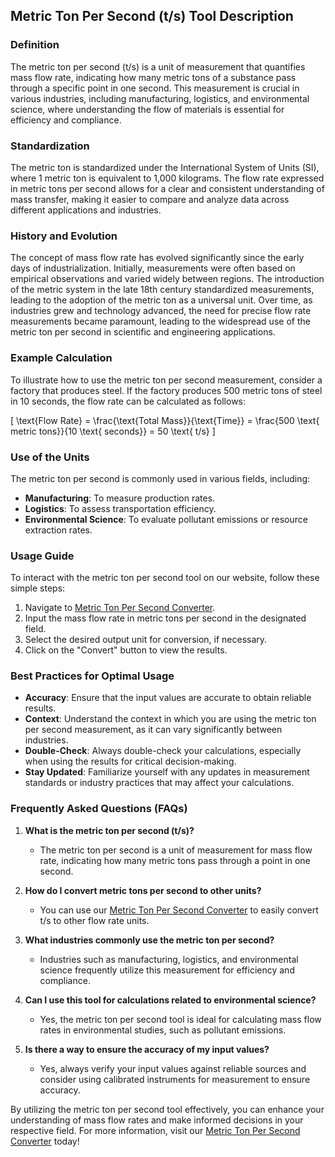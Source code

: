 ## Metric Ton Per Second (t/s) Tool Description

### Definition
The metric ton per second (t/s) is a unit of measurement that quantifies mass flow rate, indicating how many metric tons of a substance pass through a specific point in one second. This measurement is crucial in various industries, including manufacturing, logistics, and environmental science, where understanding the flow of materials is essential for efficiency and compliance.

### Standardization
The metric ton is standardized under the International System of Units (SI), where 1 metric ton is equivalent to 1,000 kilograms. The flow rate expressed in metric tons per second allows for a clear and consistent understanding of mass transfer, making it easier to compare and analyze data across different applications and industries.

### History and Evolution
The concept of mass flow rate has evolved significantly since the early days of industrialization. Initially, measurements were often based on empirical observations and varied widely between regions. The introduction of the metric system in the late 18th century standardized measurements, leading to the adoption of the metric ton as a universal unit. Over time, as industries grew and technology advanced, the need for precise flow rate measurements became paramount, leading to the widespread use of the metric ton per second in scientific and engineering applications.

### Example Calculation
To illustrate how to use the metric ton per second measurement, consider a factory that produces steel. If the factory produces 500 metric tons of steel in 10 seconds, the flow rate can be calculated as follows:

\[ 
\text{Flow Rate} = \frac{\text{Total Mass}}{\text{Time}} = \frac{500 \text{ metric tons}}{10 \text{ seconds}} = 50 \text{ t/s} 
\]

### Use of the Units
The metric ton per second is commonly used in various fields, including:
- **Manufacturing**: To measure production rates.
- **Logistics**: To assess transportation efficiency.
- **Environmental Science**: To evaluate pollutant emissions or resource extraction rates.

### Usage Guide
To interact with the metric ton per second tool on our website, follow these simple steps:
1. Navigate to [Metric Ton Per Second Converter](https://www.inayam.co/unit-converter/flow_rate_mass).
2. Input the mass flow rate in metric tons per second in the designated field.
3. Select the desired output unit for conversion, if necessary.
4. Click on the "Convert" button to view the results.

### Best Practices for Optimal Usage
- **Accuracy**: Ensure that the input values are accurate to obtain reliable results.
- **Context**: Understand the context in which you are using the metric ton per second measurement, as it can vary significantly between industries.
- **Double-Check**: Always double-check your calculations, especially when using the results for critical decision-making.
- **Stay Updated**: Familiarize yourself with any updates in measurement standards or industry practices that may affect your calculations.

### Frequently Asked Questions (FAQs)

1. **What is the metric ton per second (t/s)?**
   - The metric ton per second is a unit of measurement for mass flow rate, indicating how many metric tons pass through a point in one second.

2. **How do I convert metric tons per second to other units?**
   - You can use our [Metric Ton Per Second Converter](https://www.inayam.co/unit-converter/flow_rate_mass) to easily convert t/s to other flow rate units.

3. **What industries commonly use the metric ton per second?**
   - Industries such as manufacturing, logistics, and environmental science frequently utilize this measurement for efficiency and compliance.

4. **Can I use this tool for calculations related to environmental science?**
   - Yes, the metric ton per second tool is ideal for calculating mass flow rates in environmental studies, such as pollutant emissions.

5. **Is there a way to ensure the accuracy of my input values?**
   - Yes, always verify your input values against reliable sources and consider using calibrated instruments for measurement to ensure accuracy.

By utilizing the metric ton per second tool effectively, you can enhance your understanding of mass flow rates and make informed decisions in your respective field. For more information, visit our [Metric Ton Per Second Converter](https://www.inayam.co/unit-converter/flow_rate_mass) today!